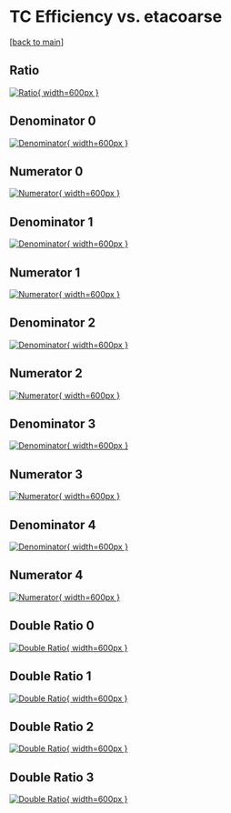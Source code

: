 # TC Efficiency vs. etacoarse

[[back to main](./)]



## Ratio

[![Ratio](../mtv/var/TC_base_13_0_eff_etacoarse.png){ width=600px }](../mtv/var/TC_base_13_0_eff_etacoarse.pdf)

## Denominator 0

[![Denominator](../mtv/den/TC_base_13_0_eff_etacoarse_den0.png){ width=600px }](../mtv/den/TC_base_13_0_eff_etacoarse_den0.pdf)

## Numerator 0

[![Numerator](../mtv/num/TC_base_13_0_eff_etacoarse_num0.png){ width=600px }](../mtv/num/TC_base_13_0_eff_etacoarse_num0.pdf)

## Denominator 1

[![Denominator](../mtv/den/TC_base_13_0_eff_etacoarse_den1.png){ width=600px }](../mtv/den/TC_base_13_0_eff_etacoarse_den1.pdf)

## Numerator 1

[![Numerator](../mtv/num/TC_base_13_0_eff_etacoarse_num1.png){ width=600px }](../mtv/num/TC_base_13_0_eff_etacoarse_num1.pdf)

## Denominator 2

[![Denominator](../mtv/den/TC_base_13_0_eff_etacoarse_den2.png){ width=600px }](../mtv/den/TC_base_13_0_eff_etacoarse_den2.pdf)

## Numerator 2

[![Numerator](../mtv/num/TC_base_13_0_eff_etacoarse_num2.png){ width=600px }](../mtv/num/TC_base_13_0_eff_etacoarse_num2.pdf)

## Denominator 3

[![Denominator](../mtv/den/TC_base_13_0_eff_etacoarse_den3.png){ width=600px }](../mtv/den/TC_base_13_0_eff_etacoarse_den3.pdf)

## Numerator 3

[![Numerator](../mtv/num/TC_base_13_0_eff_etacoarse_num3.png){ width=600px }](../mtv/num/TC_base_13_0_eff_etacoarse_num3.pdf)

## Denominator 4

[![Denominator](../mtv/den/TC_base_13_0_eff_etacoarse_den4.png){ width=600px }](../mtv/den/TC_base_13_0_eff_etacoarse_den4.pdf)

## Numerator 4

[![Numerator](../mtv/num/TC_base_13_0_eff_etacoarse_num4.png){ width=600px }](../mtv/num/TC_base_13_0_eff_etacoarse_num4.pdf)

## Double Ratio 0

[![Double Ratio](../mtv/ratio/TC_base_13_0_eff_etacoarse_ratio0.png){ width=600px }](../mtv/ratio/TC_base_13_0_eff_etacoarse_ratio0.pdf)

## Double Ratio 1

[![Double Ratio](../mtv/ratio/TC_base_13_0_eff_etacoarse_ratio1.png){ width=600px }](../mtv/ratio/TC_base_13_0_eff_etacoarse_ratio1.pdf)

## Double Ratio 2

[![Double Ratio](../mtv/ratio/TC_base_13_0_eff_etacoarse_ratio2.png){ width=600px }](../mtv/ratio/TC_base_13_0_eff_etacoarse_ratio2.pdf)

## Double Ratio 3

[![Double Ratio](../mtv/ratio/TC_base_13_0_eff_etacoarse_ratio3.png){ width=600px }](../mtv/ratio/TC_base_13_0_eff_etacoarse_ratio3.pdf)

